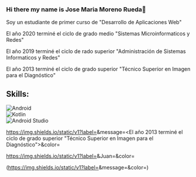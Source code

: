 ### Hi there my name is Jose Maria Moreno Rueda👋
Soy un estudiante de primer curso de "Desarrollo de Aplicaciones Web"

El año 2020 terminé el ciclo de grado medio "Sistemas Microinformaticos y Redes"

El año 2019 terminé el ciclo de rado superior "Administración de Sistemas Informaticos y Redes"

El año 2013 terminé el ciclo de grado superior "Técnico Superior en Imagen para el Diagnóstico"

## Skills:
![Android](https://img.shields.io/badge/DAW-3DOC84?style=for-the-badge&logo=android&logoColor=white&labelColor=101010)</br>
![Kotlin](https://img.shields.io/badge/SMR-0095D5?style=for-the-badge&logo=kotlin&logoColor=white&labelColor=101010)</br>
![Android Studio](https://img.shields.io/badge/ASIR-3DDC84?style=for-the-badge&logo=android-studio&logoColor=white&labelColor=101010)</br>

https://img.shields.io/static/v1?label=<LABEL>&message=<El año 2013 terminé el ciclo de grado superior "Técnico Superior en Imagen para el Diagnóstico">&color=<COLOR>

https://img.shields.io/static/v1?label=<LABEL>&Juan=<MESSAGE>&color=<COLOR>

(https://img.shields.io/static/v1?label=<LABEL>&message=<MESSAGE>&color=<COLOR>)</br>

<!--
**JoseMariaMorenoRueda/JoseMariaMorenoRueda** is a ✨ _special_ ✨ repository because its `README.md` (this file) appears on your GitHub profile.


